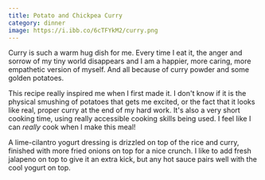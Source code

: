 ```yaml
---
title: Potato and Chickpea Curry
category: dinner
image: https://i.ibb.co/6cTFYkM2/curry.png
---
```

Curry is such a warm hug dish for me. Every time I eat it, the anger and sorrow of my tiny world disappears and I am a happier, more caring, more empathetic version of myself. And all because of curry powder and some golden potatoes.

This recipe really inspired me when I first made it. I don't know if it is the physical smushing of potatoes that gets me excited, or the fact that it looks like real, proper curry at the end of my hard work. It's also a very short cooking time, using really accessible cooking skills being used. I feel like I can *really* cook when I make this meal!

A lime-cilantro yogurt dressing is drizzled on top of the rice and curry, finished with more fried onions on top for a nice crunch. I like to add fresh jalapeno on top to give it an extra kick, but any hot sauce pairs well with the cool yogurt on top. 